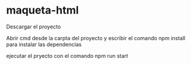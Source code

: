 # maqueta-html

Descargar el proyecto

Abrir cmd desde la carpta del proyecto y escribir el comando npm install para instalar las dependencias

ejecutar el pryecto con el comando npm run start
